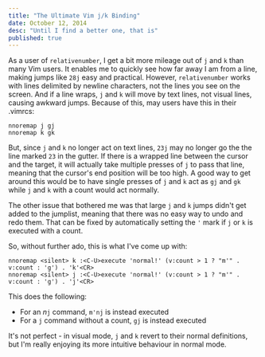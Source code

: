 ```yaml
---
title: "The Ultimate Vim j/k Binding"
date: October 12, 2014
desc: "Until I find a better one, that is"
published: true
---
```


As a user of `relativenumber`, I get a bit more mileage out of `j` and `k` than many Vim users. It enables me to quickly see how far away I am from a line, making jumps like `28j` easy and practical. However, `relativenumber` works with lines delimited by newline characters, not the lines you see on the screen. And if a line wraps, `j` and `k` will move by text lines, not visual lines, causing awkward jumps. Because of this, may users have this in their .vimrcs:

```
nnoremap j gj
nnoremap k gk
```

But, since `j` and `k` no longer act on text lines, `23j` may no longer go the the line marked `23` in the gutter. If there is a wrapped line between the cursor and the target, it will actually take multiple presses of `j` to pass that line, meaning that the cursor's end position will be too high. A good way to get around this would be to have single presses of `j` and `k` act as `gj` and `gk` while `j` and `k` with a count would act normally.

The other issue that bothered me was that large `j` and `k` jumps didn't get added to the jumplist, meaning that there was no easy way to undo and redo them. That can be fixed by automatically setting the `'` mark if `j` or `k` is executed with a count.

So, without further ado, this is what I've come up with:

```
nnoremap <silent> k :<C-U>execute 'normal!' (v:count > 1 ? "m'" . v:count : 'g') . 'k'<CR>
nnoremap <silent> j :<C-U>execute 'normal!' (v:count > 1 ? "m'" . v:count : 'g') . 'j'<CR>
```

This does the following:

- For an *n*`j` command, `m'nj` is instead executed
- For a `j` command without a count, `gj` is instead executed

It's not perfect - in visual mode, `j` and `k` revert to their normal definitions, but I'm really enjoying its more intuitive behaviour in normal mode.

